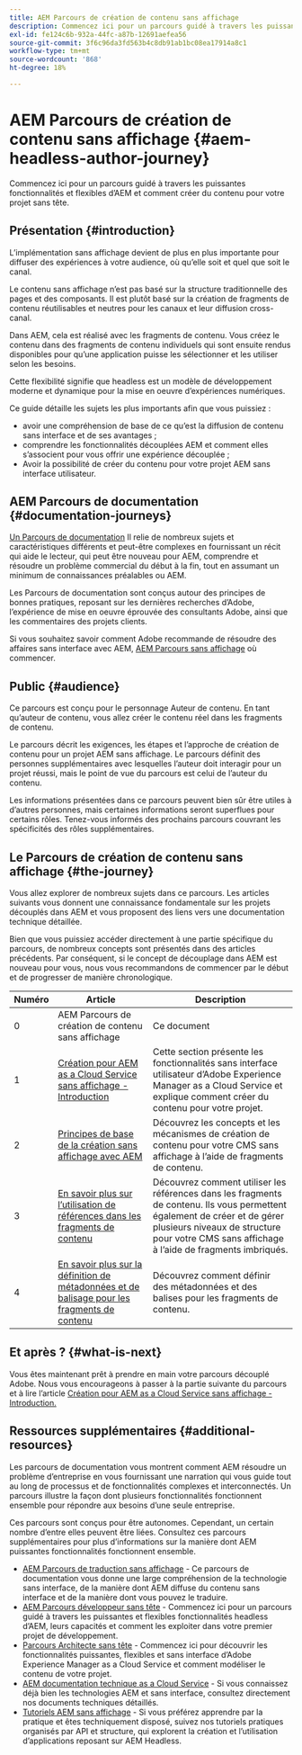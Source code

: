 ```yaml
---
title: AEM Parcours de création de contenu sans affichage
description: Commencez ici pour un parcours guidé à travers les puissantes fonctionnalités et flexibles d’AEM, leurs fonctionnalités et comment créer du contenu pour votre projet.
exl-id: fe124c6b-932a-44fc-a87b-12691aefea56
source-git-commit: 3f6c96da3fd563b4c8db91ab1bc08ea17914a8c1
workflow-type: tm+mt
source-wordcount: '868'
ht-degree: 18%

---
```


# AEM Parcours de création de contenu sans affichage {#aem-headless-author-journey}

Commencez ici pour un parcours guidé à travers les puissantes fonctionnalités et flexibles d’AEM et comment créer du contenu pour votre projet sans tête.

## Présentation {#introduction}

L’implémentation sans affichage devient de plus en plus importante pour diffuser des expériences à votre audience, où qu’elle soit et quel que soit le canal.

Le contenu sans affichage n’est pas basé sur la structure traditionnelle des pages et des composants. Il est plutôt basé sur la création de fragments de contenu réutilisables et neutres pour les canaux et leur diffusion cross-canal.

Dans AEM, cela est réalisé avec les fragments de contenu. Vous créez le contenu dans des fragments de contenu individuels qui sont ensuite rendus disponibles pour qu’une application puisse les sélectionner et les utiliser selon les besoins.

Cette flexibilité signifie que headless est un modèle de développement moderne et dynamique pour la mise en oeuvre d’expériences numériques.

Ce guide détaille les sujets les plus importants afin que vous puissiez :

* avoir une compréhension de base de ce qu’est la diffusion de contenu sans interface et de ses avantages ;
* comprendre les fonctionnalités découplées AEM et comment elles s’associent pour vous offrir une expérience découplée ;
* Avoir la possibilité de créer du contenu pour votre projet AEM sans interface utilisateur.

## AEM Parcours de documentation {#documentation-journeys}

[Un Parcours de documentation](/help/journey-documentation/documentation-journeys.md) Il relie de nombreux sujets et caractéristiques différents et peut-être complexes en fournissant un récit qui aide le lecteur, qui peut être nouveau pour AEM, comprendre et résoudre un problème commercial du début à la fin, tout en assumant un minimum de connaissances préalables ou AEM.

Les Parcours de documentation sont conçus autour des principes de bonnes pratiques, reposant sur les dernières recherches d’Adobe, l’expérience de mise en oeuvre éprouvée des consultants Adobe, ainsi que les commentaires des projets clients.

Si vous souhaitez savoir comment Adobe recommande de résoudre des affaires sans interface avec AEM, [AEM Parcours sans affichage](/help/journey-documentation/documentation-journeys.md) où commencer.

## Public {#audience}

Ce parcours est conçu pour le personnage Auteur de contenu. En tant qu’auteur de contenu, vous allez créer le contenu réel dans les fragments de contenu.

Le parcours décrit les exigences, les étapes et l’approche de création de contenu pour un projet AEM sans affichage. Le parcours définit des personnes supplémentaires avec lesquelles l’auteur doit interagir pour un projet réussi, mais le point de vue du parcours est celui de l’auteur du contenu.

Les informations présentées dans ce parcours peuvent bien sûr être utiles à d’autres personnes, mais certaines informations seront superflues pour certains rôles. Tenez-vous informés des prochains parcours couvrant les spécificités des rôles supplémentaires.

## Le Parcours de création de contenu sans affichage {#the-journey}

Vous allez explorer de nombreux sujets dans ce parcours. Les articles suivants vous donnent une connaissance fondamentale sur les projets découplés dans AEM et vous proposent des liens vers une documentation technique détaillée.

Bien que vous puissiez accéder directement à une partie spécifique du parcours, de nombreux concepts sont présentés dans des articles précédents. Par conséquent, si le concept de découplage dans AEM est nouveau pour vous, nous vous recommandons de commencer par le début et de progresser de manière chronologique.

| Numéro | Article | Description |
|---|---|---|
| 0 | AEM Parcours de création de contenu sans affichage | Ce document |
| 1 | [Création pour AEM as a Cloud Service sans affichage - Introduction](introduction.md) | Cette section présente les fonctionnalités sans interface utilisateur d’Adobe Experience Manager as a Cloud Service et explique comment créer du contenu pour votre projet. |
| 2 | [Principes de base de la création sans affichage avec AEM](basics.md) | Découvrez les concepts et les mécanismes de création de contenu pour votre CMS sans affichage à l’aide de fragments de contenu. |
| 3 | [En savoir plus sur l’utilisation de références dans les fragments de contenu](references.md) | Découvrez comment utiliser les références dans les fragments de contenu. Ils vous permettent également de créer et de gérer plusieurs niveaux de structure pour votre CMS sans affichage à l’aide de fragments imbriqués. |
| 4 | [En savoir plus sur la définition de métadonnées et de balisage pour les fragments de contenu](metadata-tagging.md) | Découvrez comment définir des métadonnées et des balises pour les fragments de contenu. |

## Et après ? {#what-is-next}

Vous êtes maintenant prêt à prendre en main votre parcours découplé Adobe. Nous vous encourageons à passer à la partie suivante du parcours et à lire l’article [Création pour AEM as a Cloud Service sans affichage - Introduction.](introduction.md)

<!--
### Choose Your Own Adventure {#choose-your-path}

However, Adobe wants you to succeed as you get started with your AEM Headless project, regardless of your learning style. So please consider these two options.

* If you prefer to continue to **learn about headless concepts and AEM's headless technologies**, you should continue your AEM headless journey as recommended by next reviewing the document [How to Model Your Content as AEM Content Models](model-your-content.md) where you learn how to model your content structure in AEM.
* If you prefer to **learn by doing**, you can jump to the [Getting Started with AEM Headless hands-on tutorial](https://experienceleague.adobe.com/docs/experience-manager-learn/getting-started-with-aem-headless/graphql/multi-step/overview.html) where you will jump directly into AEM Headless development by implementing a simple project to expose AEM headless content.
-->

## Ressources supplémentaires {#additional-resources}

Les parcours de documentation vous montrent comment AEM résoudre un problème d’entreprise en vous fournissant une narration qui vous guide tout au long de processus et de fonctionnalités complexes et interconnectés. Un parcours illustre la façon dont plusieurs fonctionnalités fonctionnent ensemble pour répondre aux besoins d’une seule entreprise.

Ces parcours sont conçus pour être autonomes. Cependant, un certain nombre d’entre elles peuvent être liées. Consultez ces parcours supplémentaires pour plus d’informations sur la manière dont AEM puissantes fonctionnalités fonctionnent ensemble.

* [AEM Parcours de traduction sans affichage](/help/journey-headless/translation/overview.md) - Ce parcours de documentation vous donne une large compréhension de la technologie sans interface, de la manière dont AEM diffuse du contenu sans interface et de la manière dont vous pouvez le traduire.
* [AEM Parcours développeur sans tête](/help/journey-headless/developer/overview.md) - Commencez ici pour un parcours guidé à travers les puissantes et flexibles fonctionnalités headless d’AEM, leurs capacités et comment les exploiter dans votre premier projet de développement.
* [Parcours Architecte sans tête](/help/journey-headless/architect/overview.md) - Commencez ici pour découvrir les fonctionnalités puissantes, flexibles et sans interface d’Adobe Experience Manager as a Cloud Service et comment modéliser le contenu de votre projet.
* [AEM documentation technique as a Cloud Service](https://experienceleague.adobe.com/docs/experience-manager-cloud-service.html?lang=fr) - Si vous connaissez déjà bien les technologies AEM et sans interface, consultez directement nos documents techniques détaillés.
* [Tutoriels AEM sans affichage](https://experienceleague.adobe.com/docs/experience-manager-learn/getting-started-with-aem-headless/overview.html?lang=fr) - Si vous préférez apprendre par la pratique et êtes techniquement disposé, suivez nos tutoriels pratiques organisés par API et structure, qui explorent la création et l’utilisation d’applications reposant sur AEM Headless.
